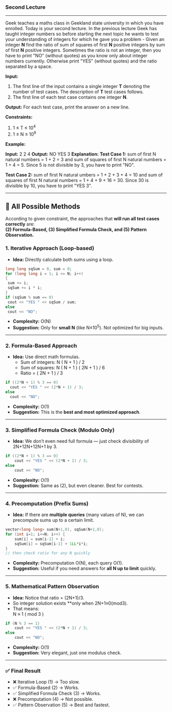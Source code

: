 
### Second Lecture
---
Geek teaches a maths class in Geekland state university in which you have enrolled. Today is your second lecture. In the previous lecture Geek has taught integer numbers so before starting the next topic he wants to test your understanding of integers for which he gave you a problem - Given an integer  **N**  find the ratio of sum of squares of first  **N**  positive integers by sum of first  **N**  positive integers. Sometimes the ratio is not an integer, then you have to print "NO" (without quotes) as you know only about integer numbers currently. Otherwise print "YES" (without quotes) and the ratio separated by a space.  

**Input:**  
1. The first line of the input contains a single integer  **T**  denoting the number of test cases. The description of **T**  test cases follows.  
2. The first line of each test case contains one integer **N**.  

**Output:**  For each test case, print the answer on a new line.  

**Constraints:**  
1. 1 ≤ T ≤ 10<sup>4</sup>  
2. 1 ≤ N ≤ 10<sup>9</sup>  

**Example:**

**Input:**
2
2
4
**Output:**
NO
YES 3
**Explanation:**
**Test Case 1:** sum of first N natural numbers = 1 + 2 = 3 and sum of squares of first N natural numbers = 1 + 4 = 5. Since 5 is not divisible by 3, you have to print "NO".

**Test Case 2:** sum of first N natural umbers = 1 + 2 + 3 + 4 = 10 and sum of squares of first N natural numbers = 1 + 4 + 9 + 16 = 30. Since 30 is divisible by 10, you have to print "YES 3".

---
## 🔹 All Possible Methods
According to given constraint, the approaches that **will run all test cases correctly** are:  
**(2) Formula-Based, 
(3) Simplified Formula Check, and 
(5) Pattern Observation.**

### **1. Iterative Approach (Loop-based)**
-   **Idea:** Directly calculate both sums using a loop.
   ```cpp
long long sqSum = 0, sum = 0;
for (long long i = 1; i <= N; i++) 
{
    sum += i;
    sqSum += i * i;
}
if (sqSum % sum == 0)
    cout << "YES " << sqSum / sum;
else
    cout << "NO";

```
    
-   **Complexity:** O(N)
-   **Suggestion:** Only for **small N** (like N≤10<sup>5</sup>). Not optimized for big inputs.

---
### **2. Formula-Based Approach**

-   **Idea:** Use direct math formulas.
    -   Sum of integers: N ( N + 1 ) / 2
    -   Sum of squares: N ( N + 1 ) ( 2N + 1 ) / 6
    -   Ratio = ( 2N + 1 ) / 3​
  ```cpp
if ((2*N + 1) % 3 == 0)
    cout << "YES " << (2*N + 1) / 3;
else
    cout << "NO";

```
    
-   **Complexity:** O(1)
-   **Suggestion:** This is the **best and most optimized approach**.

---
### **3. Simplified Formula Check (Modulo Only)**

-   **Idea:** We don’t even need full formula — just check divisibility of 2N+12N+12N+1 by 3.
    
```cpp
if ((2*N + 1) % 3 == 0)
    cout << "YES " << (2*N + 1) / 3;
else
    cout << "NO";
```
    
-   **Complexity:** O(1)
-   **Suggestion:** Same as (2), but even cleaner. Best for contests.

---
### **4. Precomputation (Prefix Sums)**

-   **Idea:** If there are **multiple queries** (many values of N), we can precompute sums up to a certain limit.
```cpp
vector<long long> sum(N+1,0), sqSum(N+1,0);
for (int i=1; i<=N; i++) {
    sum[i] = sum[i-1] + i;
    sqSum[i] = sqSum[i-1] + 1LL*i*i;
}
// then check ratio for any N quickly
```
    
-   **Complexity:** Precomputation O(N), each query O(1).
-   **Suggestion:** Useful if you need answers for **all N up to limit** quickly.

---
### **5. Mathematical Pattern Observation**

-   **Idea:** Notice that ratio = (2N+1)/3.
-   So integer solution exists **only when 2N+1≡0(mod3).
-   That means:  
						N ≡ 1 ( mod 3 )
```cpp
if (N % 3 == 1)
    cout << "YES " << (2*N + 1) / 3;
else
    cout << "NO";
```
    
-   **Complexity:** O(1)
-   **Suggestion:** Very elegant, just one modulus check.

---
### ✅ Final Result
-   ❌ Iterative Loop (1) → Too slow.
-   ✅ Formula-Based (2) → Works.
-   ✅ Simplified Formula Check (3) → Works.
-   ❌ Precomputation (4) → Not possible.
-   ✅ Pattern Observation (5) → Best and fastest.
